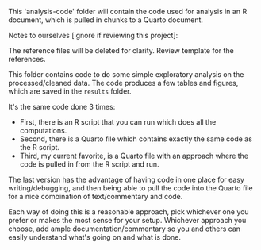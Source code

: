 This 'analysis-code' folder will contain the code used for analysis in an R document, which is pulled in chunks to a Quarto document.

Notes to ourselves [ignore if reviewing this project]: 

The reference files will be deleted for clarity. Review template for the references.


This folder contains code to do some simple exploratory analysis on the processed/cleaned data.
The code produces a few tables and figures, which are saved in the `results` folder.

It's the same code done 3 times:

* First, there is an R script that you can run which does all the computations.
* Second, there is a Quarto file which contains exactly the same code as the R script.
* Third, my current favorite, is a Quarto file with an approach where the code is pulled in from the R script and run.

The last version has the advantage of having code in one place for easy writing/debugging, and then being able to pull the code into the Quarto file for a nice combination of text/commentary and code.

Each way of doing this is a reasonable approach, pick whichever one you prefer or makes the most sense for your setup. Whichever approach you choose, add ample documentation/commentary so you and others can easily understand what's going on and what is done.